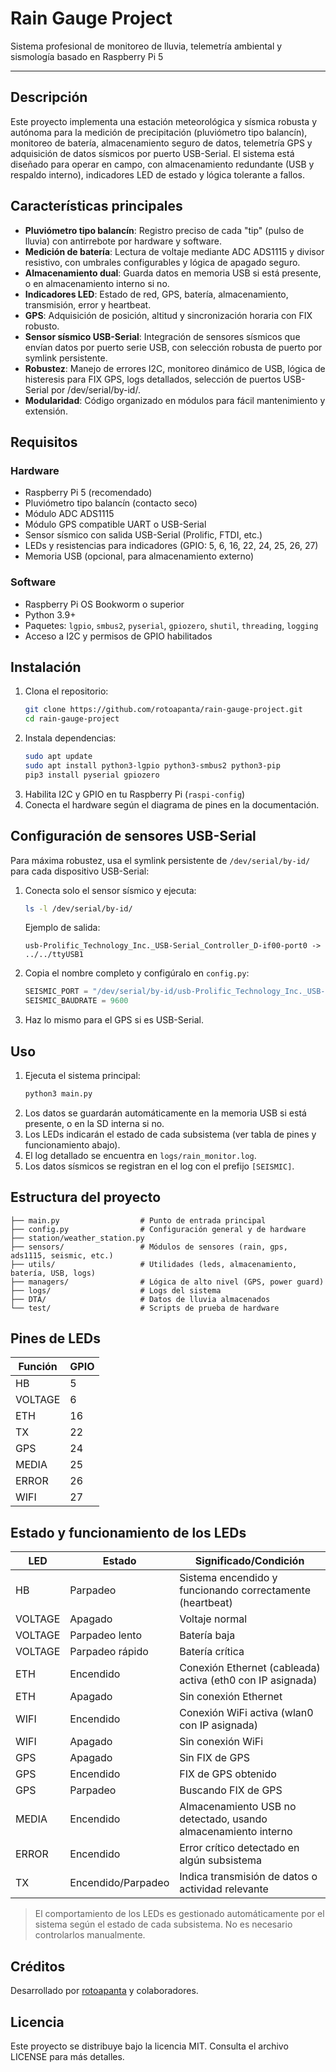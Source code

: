 # Rain Gauge Project

Sistema profesional de monitoreo de lluvia, telemetría ambiental y sismología basado en Raspberry Pi 5

---

## Descripción

Este proyecto implementa una estación meteorológica y sísmica robusta y autónoma para la medición de precipitación (pluviómetro tipo balancín), monitoreo de batería, almacenamiento seguro de datos, telemetría GPS y adquisición de datos sísmicos por puerto USB-Serial. El sistema está diseñado para operar en campo, con almacenamiento redundante (USB y respaldo interno), indicadores LED de estado y lógica tolerante a fallos.

## Características principales

- **Pluviómetro tipo balancín**: Registro preciso de cada "tip" (pulso de lluvia) con antirrebote por hardware y software.
- **Medición de batería**: Lectura de voltaje mediante ADC ADS1115 y divisor resistivo, con umbrales configurables y lógica de apagado seguro.
- **Almacenamiento dual**: Guarda datos en memoria USB si está presente, o en almacenamiento interno si no.
- **Indicadores LED**: Estado de red, GPS, batería, almacenamiento, transmisión, error y heartbeat.
- **GPS**: Adquisición de posición, altitud y sincronización horaria con FIX robusto.
- **Sensor sísmico USB-Serial**: Integración de sensores sísmicos que envían datos por puerto serie USB, con selección robusta de puerto por symlink persistente.
- **Robustez**: Manejo de errores I2C, monitoreo dinámico de USB, lógica de histeresis para FIX GPS, logs detallados, selección de puertos USB-Serial por /dev/serial/by-id/.
- **Modularidad**: Código organizado en módulos para fácil mantenimiento y extensión.

## Requisitos

### Hardware
- Raspberry Pi 5 (recomendado)
- Pluviómetro tipo balancín (contacto seco)
- Módulo ADC ADS1115
- Módulo GPS compatible UART o USB-Serial
- Sensor sísmico con salida USB-Serial (Prolific, FTDI, etc.)
- LEDs y resistencias para indicadores (GPIO: 5, 6, 16, 22, 24, 25, 26, 27)
- Memoria USB (opcional, para almacenamiento externo)

### Software
- Raspberry Pi OS Bookworm o superior
- Python 3.9+
- Paquetes: `lgpio`, `smbus2`, `pyserial`, `gpiozero`, `shutil`, `threading`, `logging`
- Acceso a I2C y permisos de GPIO habilitados

## Instalación

1. Clona el repositorio:
   ```bash
   git clone https://github.com/rotoapanta/rain-gauge-project.git
   cd rain-gauge-project
   ```
2. Instala dependencias:
   ```bash
   sudo apt update
   sudo apt install python3-lgpio python3-smbus2 python3-pip
   pip3 install pyserial gpiozero
   ```
3. Habilita I2C y GPIO en tu Raspberry Pi (`raspi-config`)
4. Conecta el hardware según el diagrama de pines en la documentación.

## Configuración de sensores USB-Serial

Para máxima robustez, usa el symlink persistente de `/dev/serial/by-id/` para cada dispositivo USB-Serial:

1. Conecta solo el sensor sísmico y ejecuta:
   ```bash
   ls -l /dev/serial/by-id/
   ```
   Ejemplo de salida:
   ```
   usb-Prolific_Technology_Inc._USB-Serial_Controller_D-if00-port0 -> ../../ttyUSB1
   ```
2. Copia el nombre completo y configúralo en `config.py`:
   ```python
   SEISMIC_PORT = "/dev/serial/by-id/usb-Prolific_Technology_Inc._USB-Serial_Controller_D-if00-port0"
   SEISMIC_BAUDRATE = 9600
   ```
3. Haz lo mismo para el GPS si es USB-Serial.

## Uso

1. Ejecuta el sistema principal:
   ```bash
   python3 main.py
   ```
2. Los datos se guardarán automáticamente en la memoria USB si está presente, o en la SD interna si no.
3. Los LEDs indicarán el estado de cada subsistema (ver tabla de pines y funcionamiento abajo).
4. El log detallado se encuentra en `logs/rain_monitor.log`.
5. Los datos sísmicos se registran en el log con el prefijo `[SEISMIC]`.

## Estructura del proyecto

```
├── main.py                  # Punto de entrada principal
├── config.py                # Configuración general y de hardware
├── station/weather_station.py
├── sensors/                 # Módulos de sensores (rain, gps, ads1115, seismic, etc.)
├── utils/                   # Utilidades (leds, almacenamiento, batería, USB, logs)
├── managers/                # Lógica de alto nivel (GPS, power guard)
├── logs/                    # Logs del sistema
├── DTA/                     # Datos de lluvia almacenados
└── test/                    # Scripts de prueba de hardware
```

## Pines de LEDs

| Función   | GPIO |
|-----------|------|
| HB        | 5    |
| VOLTAGE   | 6    |
| ETH       | 16   |
| TX        | 22   |
| GPS       | 24   |
| MEDIA     | 25   |
| ERROR     | 26   |
| WIFI      | 27   |

## Estado y funcionamiento de los LEDs

| LED       | Estado         | Significado/Condición                                                        |
|-----------|---------------|----------------------------------------------------------------------------|
| HB        | Parpadeo      | Sistema encendido y funcionando correctamente (heartbeat)                   |
| VOLTAGE   | Apagado       | Voltaje normal                                                              |
| VOLTAGE   | Parpadeo lento| Batería baja                                                                |
| VOLTAGE   | Parpadeo rápido| Batería crítica                                                            |
| ETH       | Encendido     | Conexión Ethernet (cableada) activa (eth0 con IP asignada)                  |
| ETH       | Apagado       | Sin conexión Ethernet                                                       |
| WIFI      | Encendido     | Conexión WiFi activa (wlan0 con IP asignada)                                |
| WIFI      | Apagado       | Sin conexión WiFi                                                           |
| GPS       | Apagado       | Sin FIX de GPS                                                              |
| GPS       | Encendido     | FIX de GPS obtenido                                                         |
| GPS       | Parpadeo      | Buscando FIX de GPS                                                         |
| MEDIA     | Encendido     | Almacenamiento USB no detectado, usando almacenamiento interno              |
| ERROR     | Encendido     | Error crítico detectado en algún subsistema                                 |
| TX        | Encendido/Parpadeo | Indica transmisión de datos o actividad relevante                     |

> El comportamiento de los LEDs es gestionado automáticamente por el sistema según el estado de cada subsistema. No es necesario controlarlos manualmente.

## Créditos

Desarrollado por [rotoapanta](https://github.com/rotoapanta) y colaboradores.

## Licencia

Este proyecto se distribuye bajo la licencia MIT. Consulta el archivo LICENSE para más detalles.
